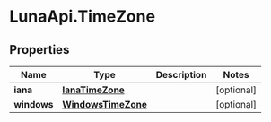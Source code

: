 # LunaApi.TimeZone

## Properties

Name | Type | Description | Notes
------------ | ------------- | ------------- | -------------
**iana** | [**IanaTimeZone**](IanaTimeZone.md) |  | [optional] 
**windows** | [**WindowsTimeZone**](WindowsTimeZone.md) |  | [optional] 


